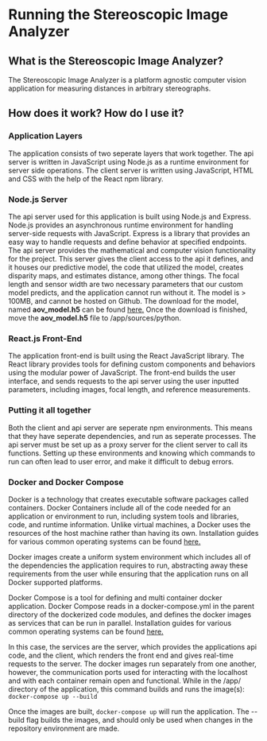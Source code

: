 # Running the Stereoscopic Image Analyzer
## What is the Stereoscopic Image Analyzer?
The Stereoscopic Image Analyzer is a platform agnostic computer vision application for measuring distances in arbitrary stereographs.

## How does it work? How do I use it?

### Application Layers
The application consists of two seperate layers that work together. The api server is written in JavaScript using Node.js as a runtime environment for server side operations. The client server is written using JavaScript, HTML and CSS with the help of the React npm library.

### Node.js Server
The api server used for this application is built using Node.js and Express. Node.js provides an asynchronous runtime environment for handling server-side requests with JavaScript. Express is a library that provides an easy way to handle requests and define behavior at specified endpoints.
The api server provides the mathematical and computer vision functionality for the project. This server gives the client access to the api it defines, and it houses our predictive model, the code that utilized the model, creates disparity maps, and estimates distance, among other things. 
The focal length and sensor width are two necessary parameters that our custom model predicts, and the application cannot run without it. The model is > 100MB, and cannot be hosted on Github. The download for the model, named **aov_model.h5** can be found [here.](https://drive.google.com/open?id=1FpsuG3Dg59DQWf_5KFFzZjzgSlU8eCa6) Once the download is finished, move the **aov_model.h5** file to /app/sources/python.

### React.js Front-End
The application front-end is built using the React JavaScript library. The React library provides tools for defining custom components and behaviors using the modular power of JavaScript. The front-end builds the user interface, and sends requests to the api server using the user inputted parameters, including images, focal length, and reference measurements.

### Putting it all together
Both the client and api server are seperate npm environments. This means that they have seperate dependencies, and run as seperate processes. The api server must be set up as a proxy server for the client server to call its functions. Setting up these environments and knowing which commands to run can often lead to user error, and make it difficult to debug errors.

### Docker and Docker Compose
Docker is a technology that creates executable software packages called containers. Docker Containers include all of the code needed for an application or environment to run, including system tools and libraries, code, and runtime information. Unlike virtual machines, a Docker uses the resources of the host machine rather than having its own.
Installation guides for various common operating systems can be found [here.](https://docs.docker.com/v17.09/engine/installation/)

Docker images create a uniform system environment which includes all of the dependencies the application requires to run, abstracting away these requirements from the user while ensuring that the application runs on all Docker supported platforms.

Docker Compose is a tool for defining and multi container docker application. Docker Compose reads in a docker-compose.yml in the parent directory of the dockerized code modules, and defines the docker images as services that can be run in parallel. Installation guides for various common operating systems can be found [here.](https://docs.docker.com/compose/install/)

In this case, the services are the server, which provides the applications api code, and the client, which renders the front end and gives real-time requests to the server. The docker images run separately from one another, however, the communication ports used for interacting with the localhost and with each container remain open and functional.
While in the /app/ directory of the application, this command builds and runs the image(s): 
`docker-compose up --build`

Once the images are built, `docker-compose up` will run the application. The --build flag builds the images, and should only be used when changes in the repository environment are made.




